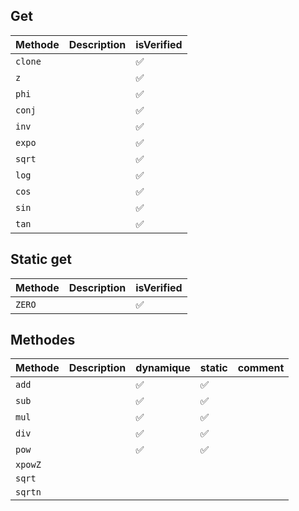 ## Get 
|Methode|Description|isVerified|
|-|-|-|
| `clone`||✅|
| `z`||✅|
| `phi`||✅|
| `conj`||✅|
| `inv`||✅|
|`expo`||✅|
| `sqrt`||✅|
| `log`||✅|
| `cos`||✅|
| `sin`||✅|
| `tan`||✅|
## Static get 
|Methode|Description|isVerified|
|-|-|-|
| `ZERO`||✅|
## Methodes
|Methode|Description|dynamique|static|comment|
|-|-|-|-|-|
| `add`||✅|✅||
| `sub`||✅|✅||
| `mul`||✅|✅||
| `div`||✅|✅||
| `pow`||✅|✅||
| `xpowZ`|||||
| `sqrt`|||||
| `sqrtn`|||||

